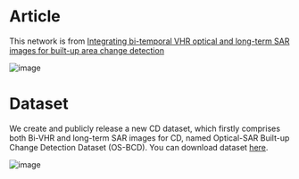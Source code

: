 # Article

 This network is from [Integrating bi-temporal VHR optical and long-term SAR images for built-up area change detection](https://doi.org/10.1080/17538947.2024.2316109)

![image](https://github.com/Lihy256/HOLS-CDnet/assets/93966845/311d134b-8f9b-4abf-a863-ffcadd2afb30)


 # Dataset

 We create and publicly release a new CD dataset, which firstly comprises both Bi-VHR and long-term SAR images for CD, named Optical-SAR Built-up Change Detection Dataset (OS-BCD).
 You can download dataset [here](https://doi.org/10.6084/m9.figshare.25341502.v1).


 ![image](https://github.com/Lihy256/HOLS-CDnet/assets/93966845/776cd363-ada9-4f1c-a9e3-af52a73f97f4)

